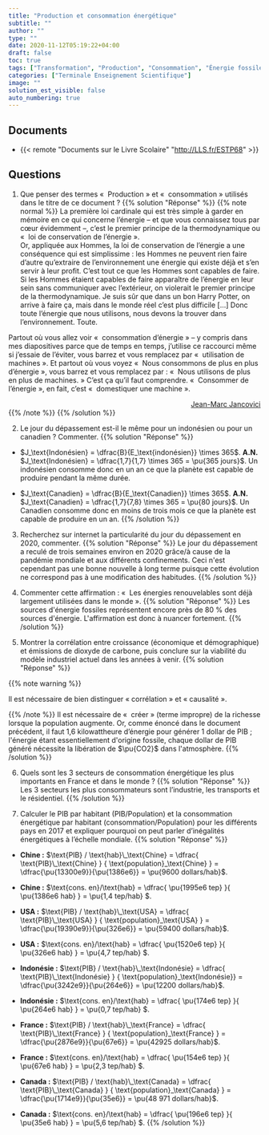 ```yaml
---
title: "Production et consommation énergétique"
subtitle: ""
author: ""
type: ""
date: 2020-11-12T05:19:22+04:00
draft: false
toc: true
tags: ["Transformation", "Production", "Consommation", "Énergie fossile"]
categories: ["Terminale Enseignement Scientifique"]
image: ""
solution_est_visible: false
auto_numbering: true
---
```


## Documents

- {{< remote "Documents sur le Livre Scolaire" "<http://LLS.fr/ESTP68>" >}}

## Questions

1. Que penser des termes «&nbsp; Production&nbsp;» et «&nbsp; consommation&nbsp;» utilisés dans le titre de ce document&nbsp;?
{{% solution "Réponse" %}}
{{% note normal %}}
La première loi cardinale qui est très simple à garder en mémoire en ce qui concerne l’énergie – et que vous connaissez tous par cœur évidemment –, c’est le premier principe de la thermodynamique ou «&nbsp; loi de conservation de l’énergie&nbsp;».  
Or, appliquée aux Hommes, la loi de conservation de l’énergie a une conséquence qui est simplissime&nbsp;: les Hommes ne peuvent rien faire d’autre qu’extraire de l’environnement une énergie qui existe déjà et s’en servir à leur profit. C’est tout ce que les Hommes sont capables de faire. Si les Hommes étaient capables de faire apparaître de l’énergie en leur sein sans communiquer avec l’extérieur, on violerait le premier principe de la thermodynamique. Je suis sûr que dans un bon Harry Potter, on arrive à faire ça, mais dans le monde réel c’est plus difficile [...] Donc toute l’énergie que nous utilisons, nous devons la trouver dans l’environnement. Toute.

Partout où vous allez voir «&nbsp; consommation d’énergie&nbsp;» – y compris dans mes diapositives parce que de temps en temps, j’utilise ce raccourci même si j’essaie de l’éviter, vous barrez et vous remplacez par «&nbsp; utilisation de machines&nbsp;». Et partout où vous voyez «&nbsp; Nous consommons de plus en plus d’énergie&nbsp;», vous barrez et vous remplacez par&nbsp;: «&nbsp; Nous utilisons de plus en plus de machines.&nbsp;» C’est ça qu’il faut comprendre.
«&nbsp; Consommer de l’énergie&nbsp;», en fait, c’est «&nbsp; domestiquer une machine&nbsp;».

<div style="text-align: right;">
<a href="https://jancovici.com/wp-content/uploads/2020/07/Jancovici_Mines_ParisTech_cours_1.pdf" target="_blank">Jean-Marc Jancovici</a>
</div>
{{% /note %}}
{{% /solution %}}

2. Le jour du dépassement est-il le même pour un indonésien ou pour un canadien&nbsp;? Commenter.
{{% solution "Réponse" %}}

- $J_\text{Indonésien} = \dfrac{B}{E_\text{indonésien}} \times 365$.
<strong>A.N.</strong> $J_\text{Indonésien} = \dfrac{1,7}{1,7} \times 365 = \pu{365 jours}$. Un indonésien consomme donc en un an ce que la planète est capable de produire pendant la même durée.

- $J_\text{Canadien} = \dfrac{B}{E_\text{Canadien}} \times 365$.
<strong>A.N.</strong> $J_\text{Canadien} = \dfrac{1,7}{7,8} \times 365 = \pu{80 jours}$. Un Canadien consomme donc en moins de trois mois ce que la planète est capable de produire en un an.
{{% /solution %}}

3. Recherchez sur internet la particularité du jour du dépassement en 2020, commenter.
{{% solution "Réponse" %}}
Le jour du dépassement a reculé de trois semaines environ en 2020 grâce/à cause de la pandémie mondiale et aux différents confinements.
Ceci n'est cependant pas une bonne nouvelle à long terme puisque cette évolution ne correspond pas à une modification des habitudes.
{{% /solution %}}

4. Commenter cette affirmation&nbsp;: «&nbsp; Les énergies renouvelables sont déjà largement utilisées dans le monde&nbsp;».
{{% solution "Réponse" %}}
Les sources d'énergie fossiles représentent encore près de 80 % des sources d'énergie. L'affirmation est donc à nuancer fortement.
{{% /solution %}}

5. Montrer la corrélation entre croissance (économique et démographique) et émissions de dioxyde de carbone, puis conclure sur la viabilité du modèle industriel actuel dans les années à venir.
{{% solution "Réponse" %}}

{{% note warning %}}

Il est nécessaire de bien distinguer « corrélation » et « causalité ».

{{% /note %}}
Il est nécessaire de «&nbsp; créer&nbsp;» (terme impropre) de la richesse lorsque la population augmente. Or, comme énoncé dans le document précédent, il faut 1,6 kilowattheure d’énergie pour générer 1 dollar de PIB&nbsp;; l'énergie étant essentiellement d'origine fossile, chaque dollar de PIB généré nécessite la libération de $\pu{CO2}$ dans l'atmosphère.
{{% /solution %}}

6. Quels sont les 3 secteurs de consommation énergétique les plus importants en France et dans le monde&nbsp;?
{{% solution "Réponse" %}}
Les 3 secteurs les plus consommateurs sont l’industrie, les transports et le résidentiel.
{{% /solution %}}

7. Calculer le PIB par habitant (PIB/Population) et la consommation énergétique par habitant (consommation/Population) pour les différents pays en 2017 et expliquer pourquoi on peut parler d’inégalités énergétiques à l’échelle mondiale.
{{% solution "Réponse" %}}

- **Chine&nbsp;:**  $\text{PIB} / \text{hab}\_\text{Chine} = \dfrac{ \text{PIB}\_\text{Chine} } { \text{population}_\text{Chine} } = \dfrac{\pu{13300e9}}{\pu{1386e6}} = \pu{9600 dollars/hab}$.

- **Chine&nbsp;:** $\text{cons. en}/\text{hab} = \dfrac{ \pu{1995e6 tep} }{ \pu{1386e6 hab} } = \pu{1,4 tep/hab} $.

- **USA&nbsp;:** $\text{PIB} / \text{hab}\_\text{USA} = \dfrac{ \text{PIB}\_\text{USA} } { \text{population}_\text{USA} } = \dfrac{\pu{19390e9}}{\pu{326e6}} = \pu{59400 dollars/hab}$.

- **USA&nbsp;:** $\text{cons. en}/\text{hab} = \dfrac{ \pu{1520e6 tep} }{ \pu{326e6 hab} } = \pu{4,7 tep/hab} $.

- **Indonésie&nbsp;:** $\text{PIB} / \text{hab}\_\text{Indonésie} = \dfrac{ \text{PIB}\_\text{Indonésie} } { \text{population}_\text{Indonésie}} = \dfrac{\pu{3242e9}}{\pu{264e6}} = \pu{12200 dollars/hab}$.

- **Indonésie&nbsp;:** $\text{cons. en}/\text{hab} = \dfrac{ \pu{174e6 tep} }{ \pu{264e6 hab} } = \pu{0,7 tep/hab} $.

- **France&nbsp;:** $\text{PIB} / \text{hab}\_\text{France} = \dfrac{ \text{PIB}\_\text{France} } { \text{population}_\text{France} } = \dfrac{\pu{2876e9}}{\pu{67e6}} = \pu{42925 dollars/hab}$.

- **France&nbsp;:** $\text{cons. en}/\text{hab} = \dfrac{ \pu{154e6 tep} }{ \pu{67e6 hab} } = \pu{2,3 tep/hab} $.

- **Canada&nbsp;:** $\text{PIB} / \text{hab}\_\text{Canada} = \dfrac{ \text{PIB}\_\text{Canada} } { \text{population}_\text{Canada} } = \dfrac{\pu{1714e9}}{\pu{35e6}} = \pu{48 971 dollars/hab}$.

- **Canada&nbsp;:** $\text{cons. en}/\text{hab} = \dfrac{ \pu{196e6 tep} }{ \pu{35e6 hab} } = \pu{5,6 tep/hab} $.
{{% /solution %}}
